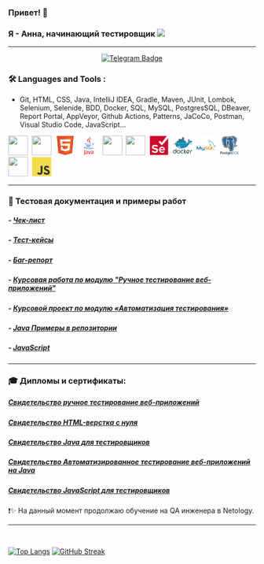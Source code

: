 ### Привет! 👋
### Я -  Анна, начинающий тестировщик <img src="https://user-images.githubusercontent.com/100095364/201468864-4071cb22-06fc-4cd6-b4f0-94acc9581ce1.gif" width="30">
---

<div id="badges" align="center">
  <a href="https://t.me/Anna_Kitsune_Kh">
    <img src="https://img.shields.io/badge/Telegram-blue?style=for-the-badge&logo=Telegram&logoColor=white" alt="Telegram Badge"/>
  </a>
</div>


### 🛠️ Languages and Tools :

- Git, HTML, CSS, Java, IntelliJ IDEA, Gradle, Maven, JUnit, Lombok, Selenium, Selenide, BDD, Docker, SQL, MySQL, PostgresSQL, DBeaver, Report Portal, AppVeyor, Github Actions, Patterns, JaCoCo, Postman, Visual Studio Code, JavaScript...

<img src="https://user-images.githubusercontent.com/100095364/201470462-352a901a-c2d1-49da-bc54-bc101556d0d5.svg" width="40" height="40"/>&nbsp;
<img src="https://user-images.githubusercontent.com/100095364/201470465-98cbdaf7-fc9c-4465-b787-bfd5dfd0e218.svg" width="40" height="40"/>&nbsp;
<img src="https://github.com/devicons/devicon/blob/master/icons/html5/html5-original.svg" title="HTML5" alt="HTML" width="40" height="40"/>&nbsp;
<img src="https://github.com/devicons/devicon/blob/master/icons/java/java-original-wordmark.svg" title="Java" alt="Java" width="40" height="40"/>&nbsp;
<img src="https://user-images.githubusercontent.com/100095364/201470097-82ab053d-6a04-4b4e-a676-84ee1b59e979.svg" width="40" height="40"/>&nbsp;
<img src="https://user-images.githubusercontent.com/100095364/201470533-00904b9f-83b9-4816-bbce-73b3e9271f4b.svg" width="40" height="40"/>&nbsp;
<img src="https://github.com/devicons/devicon/blob/master/icons/selenium/selenium-original.svg" width="40" height="40"/>&nbsp;
<img src="https://github.com/devicons/devicon/blob/master/icons/docker/docker-original-wordmark.svg" width="40" height="40"/>&nbsp;
<img src="https://github.com/devicons/devicon/blob/master/icons/mysql/mysql-original-wordmark.svg" title="MySQL"  alt="MySQL" width="40" height="40"/>&nbsp;
<img src="https://github.com/devicons/devicon/blob/master/icons/postgresql/postgresql-original-wordmark.svg" width="40" height="40"/>&nbsp;
<img src="https://user-images.githubusercontent.com/100095364/201470363-bc8c1656-223d-4fc4-8c7d-e03f756751ba.svg" width="40" height="40"/>&nbsp;
<img src="https://github.com/devicons/devicon/blob/master/icons/javascript/javascript-original.svg" width="40" height="40"/>&nbsp;

---
### :page_facing_up: Тестовая документация и примеры работ

##### - [Чек-лист](https://docs.google.com/spreadsheets/d/1vT9PxPBmFYfQbaoGwnZi5BtvvTKitFWZP1hFzM0qPYI/edit?usp=sharing)
##### - [Тест-кейсы](https://docs.google.com/spreadsheets/d/1ntEfCciKXQwk2b-naMXgHZULWttnF_jx48Ax-SAucpk/edit?usp=sharing)
##### - [Баг-репорт](https://docs.google.com/spreadsheets/d/1vHwokBy-XB_hlzMhgiztYhBUvo_ofZDbHX5T1oFY104/edit?usp=sharing)
##### - [Курсовая работа по модулю "Ручное тестирование веб-приложений"](https://docs.google.com/spreadsheets/d/15qeC6B_5inHcTEN25lKoOwRyY7sCcn8H_Y4xU7YH_ng/edit?usp=sharing)
##### - [Курсовой проект по модулю «Автоматизация тестирования»](https://github.com/Kitsune785/Coursework.git)
##### - [Java Примеры в репозитории](https://github.com/Kitsune785?tab=repositories)
##### - [JavaScript](https://github.com/Kitsune785/JavaScript-Sbjs-2-homeworks.git)


---
### :mortar_board: Дипломы и сертификаты:

##### [Свидетельство ручное тестирование веб-приложений](https://github.com/Kitsune785/Certificates/blob/main/%D0%A1%D0%B2%D0%B8%D0%B4%D0%B5%D1%82%D0%B5%D0%BB%D1%8C%D1%81%D1%82%D0%B2%D0%BE%20%D1%80%D1%83%D1%87%D0%BD%D0%BE%D0%B5%20%D1%82%D0%B5%D1%81%D1%82%D0%B8%D1%80%D0%BE%D0%B2%D0%B0%D0%BD%D0%B8%D0%B5%20%D0%B2%D0%B5%D0%B1-%D0%BF%D1%80%D0%B8%D0%BB%D0%BE%D0%B6%D0%B5%D0%BD%D0%B8%D0%B9.pdf)

##### [Свидетельство HTML-верстка с нуля](https://github.com/Kitsune785/Certificates/blob/main/%D0%A1%D0%B2%D0%B8%D0%B4%D0%B5%D1%82%D0%B5%D0%BB%D1%8C%D1%81%D1%82%D0%B2%D0%BE%20%D0%91%D0%BE%D0%BD%D1%83%D1%81%D0%BD%D1%8B%D0%B9%20%D0%BC%D0%BE%D0%B4%D1%83%D0%BB%D1%8C%20HTML-%D0%B2%D0%B5%D1%80%D1%81%D1%82%D0%BA%D0%B0%20%D1%81%20%D0%BD%D1%83%D0%BB%D1%8F%20%D0%B4%D0%BE%20%D0%BF%D0%B5%D1%80%D0%B2%D0%BE%D0%B3%D0%BE%20%D0%BC%D0%B0%D0%BA%D0%B5%D1%82%D0%B0.pdf)

##### [Свидетельство Java для тестировщиков](https://github.com/Kitsune785/Certificates/blob/main/%D0%A1%D0%B2%D0%B8%D0%B4%D0%B5%D1%82%D0%B5%D0%BB%D1%8C%D1%81%D1%82%D0%B2%D0%BE%20Java%20%D0%B4%D0%BB%D1%8F%20%D1%82%D0%B5%D1%81%D1%82%D0%B8%D1%80%D0%BE%D0%B2%D1%89%D0%B8%D0%BA%D0%BE%D0%B2.pdf)

##### [Свидетельство Автоматизированное тестирование веб-приложений на Java](https://github.com/Kitsune785/Certificates/blob/main/%D0%A1%D0%B2%D0%B8%D0%B4%D0%B5%D1%82%D0%B5%D0%BB%D1%8C%D1%81%D1%82%D0%B2%D0%BE%20%D0%90%D0%B2%D1%82%D0%BE%D0%BC%D0%B0%D1%82%D0%B8%D0%B7%D0%B8%D1%80%D0%BE%D0%B2%D0%B0%D0%BD%D0%BD%D0%BE%D0%B5%20%D1%82%D0%B5%D1%81%D1%82%D0%B8%D1%80%D0%BE%D0%B2%D0%B0%D0%BD%D0%B8%D0%B5%20%D0%B2%D0%B5%D0%B1-%D0%BF%D1%80%D0%B8%D0%BB%D0%BE%D0%B6%D0%B5%D0%BD%D0%B8%D0%B9%20%D0%BD%D0%B0%20Java.pdf)

##### [Свидетельство JavaScript для тестировщиков](https://github.com/Kitsune785/Certificates/blob/main/%D0%A1%D0%B2%D0%B8%D0%B4%D0%B5%D1%82%D0%B5%D0%BB%D1%8C%D1%81%D1%82%D0%B2%D0%BE%20JavaScript%20%D0%B4%D0%BB%D1%8F%20%D1%82%D0%B5%D1%81%D1%82%D0%B8%D1%80%D0%BE%D0%B2%D1%89%D0%B8%D0%BA%D0%BE%D0%B2.pdf)







:exclamation::sparkles:  На данный момент продолжаю обучение на QA инженера в Netology.

---
<img src="https://komarev.com/ghpvc/?username=Kitsune785&style=flat-square&color=blue" alt=""/>

[![Top Langs](https://github-readme-stats.vercel.app/api/top-langs/?username=Kitsune785&layout=compact&theme=vision-friendly-dark)](https://github.com/anuraghazra/github-readme-stats)
[![GitHub Streak](http://github-readme-streak-stats.herokuapp.com?user=Kitsune785\&theme=dark&background=000000)](https://git.io/streak-stats)

